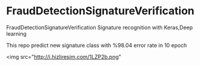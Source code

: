 # FraudDetectionSignatureVerification
FraudDetectionSignatureVerification
Signature recognition with Keras,Deep learning

This repo predict new signature class with %98.04 error rate in 10 epoch


<img src="http://i.hizliresim.com/1LZP2b.png"
